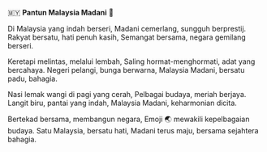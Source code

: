 🇲🇾 **Pantun Malaysia Madani** 🌺

Di Malaysia yang indah berseri,
Madani cemerlang, sungguh berprestij.
Rakyat bersatu, hati penuh kasih,
Semangat bersama, negara gemilang berseri.

Keretapi melintas, melalui lembah,
Saling hormat-menghormati, adat yang bercahaya.
Negeri pelangi, bunga berwarna,
Malaysia Madani, bersatu padu, bahagia.

Nasi lemak wangi di pagi yang cerah,
Pelbagai budaya, meriah berjaya.
Langit biru, pantai yang indah,
Malaysia Madani, keharmonian dicita.

Bertekad bersama, membangun negara,
Emoji 🌏 mewakili kepelbagaian budaya.
Satu Malaysia, bersatu hati,
Madani terus maju, bersama sejahtera bahagia.
